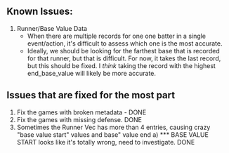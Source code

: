 
## Known Issues:
1) Runner/Base Value Data
    - When there are multiple records for one one batter in a single event/action, it's difficult to assess which one is the most accurate.
    - Ideally, we should be looking for the farthest base that is recorded for that runner, but that is difficult. For now, it takes the last
      record, but this should be fixed. I *think* taking the record with the highest end_base_value will likely be more accurate.



## Issues that are fixed for the most part
1) Fix the games with broken metadata - DONE
2) Fix the games with missing defense. DONE
3) Sometimes the Runner Vec has more than 4 entries, causing crazy "base value start" values and base" value end
        a) *** BASE VALUE START looks like it's totally wrong, need to investigate. DONE


